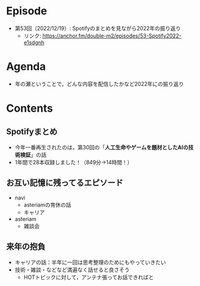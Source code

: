 # Episode
- 第53回（2022/12/19）: Spotifyのまとめを見ながら2022年の振り返り
    - リンク: https://anchor.fm/double-m2/episodes/53-Spotify2022-e1sdgnh

# Agenda
- 年の瀬ということで，どんな内容を配信したかなど2022年にの振り返り

# Contents
## Spotifyまとめ
- 今年一番再生されたのは，第30回の「**人工生命やゲームを題材としたAIの技術検証**」の話
- 1年間で28本収録しました！（849分→14時間！）

## お互い記憶に残ってるエピソード
- navi
    - asteriamの育休の話
    - キャリア
- asteriam
    - 雑談会

## 来年の抱負
- キャリアの話：半年に一回は思考整理のためにもやっていきたい
- 技術・雑談・などなど満遍なく話せると良さそう
    - HOTトピックに対して，アンテナ張ってお話できればと